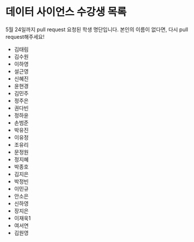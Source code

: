 ﻿# 데이터 사이언스 수강생 목록

5월 24일까지 pull request 요청된 학생 명단입니다. 본인의 이름이 없다면, 다시 pull request해주세요!

- 김태림
- 김수원
- 이하영
- 설근영
- 신혜진
- 윤현경
- 김민주
- 정주은
- 권다빈
- 정하윤
- 손범준
- 박유진
- 이유정
- 조유리
- 문정원
- 정지혜
- 박종호
- 김지은
- 박정빈
- 이민규
- 안소은
- 신하영
- 장지은
- 이재욱1
- 여서연
- 김원영
